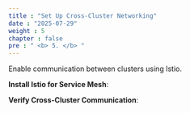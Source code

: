 ```yaml
---
title : "Set Up Cross-Cluster Networking"
date : "2025-07-29"
weight : 5
chapter : false
pre : " <b> 5. </b> "
---
```


Enable communication between clusters using Istio.

**Install Istio for Service Mesh**:
    
**Verify Cross-Cluster Communication**:

